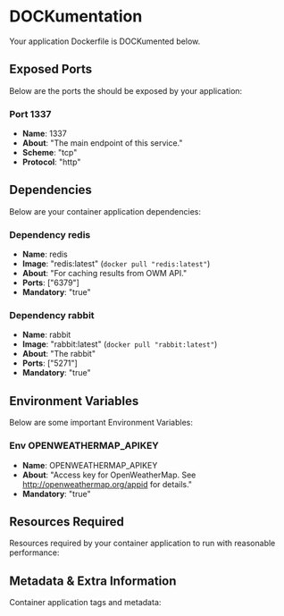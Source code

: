 
#  DOCKumentation

Your application Dockerfile is DOCKumented below. 

## Exposed Ports

Below are the ports the should be exposed by your application:
### Port 1337

- **Name**: 1337
- **About**: "The main endpoint of this service."
- **Scheme**: "tcp"
- **Protocol**: "http"



## Dependencies

Below are your container application dependencies:

### Dependency redis

- **Name**: redis
- **Image**: "redis:latest" (`docker pull "redis:latest"`)
- **About**: "For caching results from OWM API."
- **Ports**: ["6379"]
- **Mandatory**: "true"



### Dependency rabbit

- **Name**: rabbit
- **Image**: "rabbit:latest" (`docker pull "rabbit:latest"`)
- **About**: "The rabbit"
- **Ports**: ["5271"]
- **Mandatory**: "true"



## Environment Variables

Below are some important Environment Variables:

### Env OPENWEATHERMAP_APIKEY

- **Name**: OPENWEATHERMAP_APIKEY
- **About**: "Access key for OpenWeatherMap. See http://openweathermap.org/appid for details."
- **Mandatory**: "true"



## Resources Required

Resources required by your container application to run with reasonable performance: 


## Metadata & Extra Information

Container application tags and metadata: 


